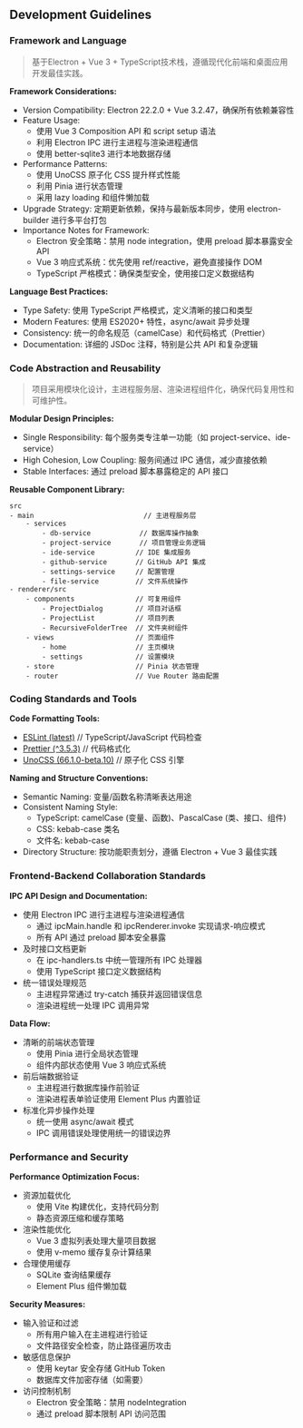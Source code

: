 ## Development Guidelines

### Framework and Language
> 基于Electron + Vue 3 + TypeScript技术栈，遵循现代化前端和桌面应用开发最佳实践。

**Framework Considerations:**
- Version Compatibility: Electron 22.2.0 + Vue 3.2.47，确保所有依赖兼容性
- Feature Usage:
  * 使用 Vue 3 Composition API 和 script setup 语法
  * 利用 Electron IPC 进行主进程与渲染进程通信
  * 使用 better-sqlite3 进行本地数据存储
- Performance Patterns:
  * 使用 UnoCSS 原子化 CSS 提升样式性能
  * 利用 Pinia 进行状态管理
  * 采用 lazy loading 和组件懒加载
- Upgrade Strategy: 定期更新依赖，保持与最新版本同步，使用 electron-builder 进行多平台打包
- Importance Notes for Framework:
	* Electron 安全策略：禁用 node integration，使用 preload 脚本暴露安全 API
	* Vue 3 响应式系统：优先使用 ref/reactive，避免直接操作 DOM
	* TypeScript 严格模式：确保类型安全，使用接口定义数据结构

**Language Best Practices:**
- Type Safety: 使用 TypeScript 严格模式，定义清晰的接口和类型
- Modern Features: 使用 ES2020+ 特性，async/await 异步处理
- Consistency: 统一的命名规范（camelCase）和代码格式（Prettier）
- Documentation: 详细的 JSDoc 注释，特别是公共 API 和复杂逻辑

### Code Abstraction and Reusability
> 项目采用模块化设计，主进程服务层、渲染进程组件化，确保代码复用性和可维护性。

**Modular Design Principles:**
- Single Responsibility: 每个服务类专注单一功能（如 project-service、ide-service）
- High Cohesion, Low Coupling: 服务间通过 IPC 通信，减少直接依赖
- Stable Interfaces: 通过 preload 脚本暴露稳定的 API 接口

**Reusable Component Library:**
```
src
- main                           // 主进程服务层
    - services
        - db-service            // 数据库操作抽象
        - project-service       // 项目管理业务逻辑
        - ide-service          // IDE 集成服务
        - github-service       // GitHub API 集成
        - settings-service     // 配置管理
        - file-service         // 文件系统操作
- renderer/src
    - components               // 可复用组件
        - ProjectDialog        // 项目对话框
        - ProjectList          // 项目列表
        - RecursiveFolderTree  // 文件夹树组件
    - views                    // 页面组件
        - home                 // 主页模块
        - settings             // 设置模块
    - store                    // Pinia 状态管理
    - router                   // Vue Router 路由配置
```

### Coding Standards and Tools
**Code Formatting Tools:**
- [ESLint (latest)](https://eslint.org/) // TypeScript/JavaScript 代码检查
- [Prettier (^3.5.3)](https://prettier.io/) // 代码格式化
- [UnoCSS (66.1.0-beta.10)](https://unocss.dev/) // 原子化 CSS 引擎

**Naming and Structure Conventions:**
- Semantic Naming: 变量/函数名称清晰表达用途
- Consistent Naming Style:
  * TypeScript: camelCase (变量、函数)、PascalCase (类、接口、组件)
  * CSS: kebab-case 类名
  * 文件名: kebab-case
- Directory Structure: 按功能职责划分，遵循 Electron + Vue 3 最佳实践

### Frontend-Backend Collaboration Standards
**IPC API Design and Documentation:**
- 使用 Electron IPC 进行主进程与渲染进程通信
	* 通过 ipcMain.handle 和 ipcRenderer.invoke 实现请求-响应模式
	* 所有 API 通过 preload 脚本安全暴露
- 及时接口文档更新
	* 在 ipc-handlers.ts 中统一管理所有 IPC 处理器
	* 使用 TypeScript 接口定义数据结构
- 统一错误处理规范
	* 主进程异常通过 try-catch 捕获并返回错误信息
	* 渲染进程统一处理 IPC 调用异常

**Data Flow:**
- 清晰的前端状态管理
	* 使用 Pinia 进行全局状态管理
	* 组件内部状态使用 Vue 3 响应式系统
- 前后端数据验证
	* 主进程进行数据库操作前验证
	* 渲染进程表单验证使用 Element Plus 内置验证
- 标准化异步操作处理
	* 统一使用 async/await 模式
	* IPC 调用错误处理使用统一的错误边界

### Performance and Security
**Performance Optimization Focus:**
- 资源加载优化
	* 使用 Vite 构建优化，支持代码分割
	* 静态资源压缩和缓存策略
- 渲染性能优化
	* Vue 3 虚拟列表处理大量项目数据
	* 使用 v-memo 缓存复杂计算结果
- 合理使用缓存
	* SQLite 查询结果缓存
	* Element Plus 组件懒加载

**Security Measures:**
- 输入验证和过滤
	* 所有用户输入在主进程进行验证
	* 文件路径安全检查，防止路径遍历攻击
- 敏感信息保护
	* 使用 keytar 安全存储 GitHub Token
	* 数据库文件加密存储（如需要）
- 访问控制机制
	* Electron 安全策略：禁用 nodeIntegration
	* 通过 preload 脚本限制 API 访问范围

